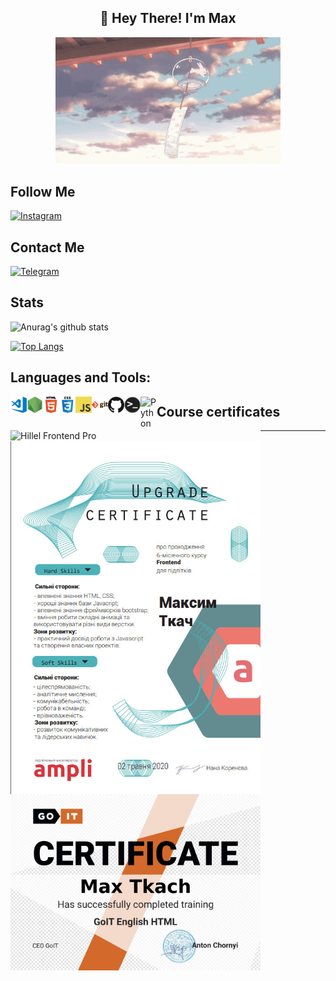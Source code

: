 <h2 align="center">🔮 Hey There! I'm Max </h2> 

<p align="center">
  <img src="giphy.gif" width="360px" title="Calm">
</p>

## Follow Me

 [![Instagram](https://img.shields.io/badge/Instagram-e5f0ff?style=for-the-badge&logo=instagram)](https://www.instagram.com/maxtkach4/?hl=ru)

## Contact Me

 [![Telegram](https://img.shields.io/badge/Telegram-e5f0ff?style=for-the-badge&logo=telegram)](https://www.t.me/maxtkach4422)

## Stats

 ![Anurag's github stats](https://github-readme-stats.vercel.app/api?username=maxtkach&show_icons=true&theme=graywhite)

 [![Top Langs](https://github-readme-stats.vercel.app/api/top-langs/?username=anuraghazra&layout=compact)](https://github.com/maxtkach/github-readme-stats)
 

## Languages and Tools:

<img align="left" alt="Visual Studio Code" width="26px" src="https://raw.githubusercontent.com/github/explore/80688e429a7d4ef2fca1e82350fe8e3517d3494d/topics/visual-studio-code/visual-studio-code.png" />

<img align="left" alt="Visual Studio Code" width="26px" src="https://raw.githubusercontent.com/github/explore/80688e429a7d4ef2fca1e82350fe8e3517d3494d/topics/nodejs/nodejs.png" />

<img align="left" alt="HTML5" width="26px" src="https://raw.githubusercontent.com/github/explore/80688e429a7d4ef2fca1e82350fe8e3517d3494d/topics/html/html.png" />

<img align="left" alt="CSS3" width="26px" src="https://raw.githubusercontent.com/github/explore/80688e429a7d4ef2fca1e82350fe8e3517d3494d/topics/css/css.png" />

<img align="left" alt="JavaScript" width="26px" src="https://raw.githubusercontent.com/github/explore/80688e429a7d4ef2fca1e82350fe8e3517d3494d/topics/javascript/javascript.png" />

<img align="left" alt="Git" width="26px" src="https://raw.githubusercontent.com/github/explore/80688e429a7d4ef2fca1e82350fe8e3517d3494d/topics/git/git.png" />

<img align="left" alt="GitHub" width="26px" src="https://raw.githubusercontent.com/github/explore/78df643247d429f6cc873026c0622819ad797942/topics/github/github.png" />

<img align="left" alt="Terminal" width="26px" src="https://raw.githubusercontent.com/github/explore/80688e429a7d4ef2fca1e82350fe8e3517d3494d/topics/terminal/terminal.png" />

<img align="left" alt="Python" width="26px" src="https://www.clipartmax.com/png/full/83-834304_course-key-features-python-logo.png" />

## Course certificates
<img align="left" alt="Hillel Frontend Pro" width="400px" src="https://lms.ithillel.ua/uploads/certificates/24599676_en.png" />
<img align="left" alt="Ampli" width="400px" src="cert1.jpg" />
<img align="left" alt="GoIT" width="400px" src="certificate.png" />

***
